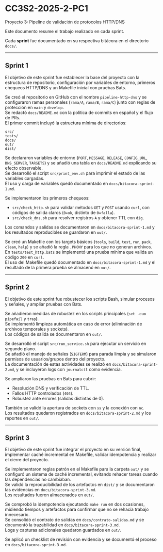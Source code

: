 # CC3S2-2025-2-PC1
Proyecto 3: Pipeline de validación de protocolos HTTP/DNS

Este documento resume el trabajo realizado en cada sprint.

Cada **sprint** fue documentado en su respectiva bitácora en el directorio `docs/`.

---

## **Sprint 1**

El objetivo de este sprint fue establecer la base del proyecto con la estructura de repositorio, configuración por variables de entorno, primeros chequeos HTTP/DNS y un Makefile inicial con pruebas Bats.

Se creó el repositorio en GitHub con el nombre `pipeline-http-dns` y se configuraron ramas personales (`rama/A`, `rama/B`, `rama/C`) junto con reglas de protección en `main` y `develop`.  
Se redactó `docs/README.md` con la política de commits en español y el flujo de PRs.  
El primer commit incluyó la estructura mínima de directorios:  
```
src/
tests/
docs/
out/
dist/
```
Se declararon variables de entorno (`PORT`, `MESSAGE`, `RELEASE`, `CONFIG_URL`, `DNS_SERVER`, `TARGETS`) y se añadió una tabla en `docs/README.md` explicando su efecto observable.  
Se desarrolló el script `src/print_env.sh` para imprimir el estado de las variables cargadas.  
El uso y carga de variables quedó documentado en `docs/bitacora-sprint-1.md`.

Se implementaron los primeros chequeos:  
- `src/check_http.sh` para validar métodos `GET` y `POST` usando `curl`, con códigos de salida claros (`0=ok`, distinto de `0=falla`).  
- `src/check_dns.sh` para resolver registros `A` y obtener TTL con `dig`.  

Los comandos y salidas se documentaron en `docs/bitacora-sprint-1.md` y los resultados reproducibles se guardaron en `out/`.

Se creó un Makefile con los targets básicos (`tools`, `build`, `test`, `run`, `pack`, `clean`, `help`) y se añadió la regla `.PHONY` para los que no generan archivos.  
En `tests/test_http.bats` se implementó una prueba mínima que valida un código `200` en `curl`.  
El uso del Makefile quedó documentado en `docs/bitacora-sprint-1.md` y el resultado de la primera prueba se almacenó en `out/`.

---

## **Sprint 2**

El objetivo de este sprint fue robustecer los scripts Bash, simular procesos y señales, y ampliar pruebas con Bats.

Se añadieron medidas de robustez en los scripts principales (`set -euo pipefail` y `trap`).  
Se implementó limpieza automática en caso de error (eliminación de archivos temporales y sockets).    
Los códigos de salida se documentaron en `out/`.

Se desarrolló el script `src/run_service.sh` para ejecutar un servicio en segundo plano.  
Se añadió el manejo de señales (`SIGTERM`) para parada limpia y se simularon permisos de usuarios/grupos dentro del proyecto.  
La documentación de estas actividades se realizó en `docs/bitacora-sprint-2.md`, y se incluyeron logs con `journalctl` como evidencia.

Se ampliaron las pruebas en Bats para cubrir:  
- Resolución DNS y verificación de TTL.  
- Fallos HTTP controlados (`404`).  
- Robustez ante errores (salidas distintas de 0).  

También se validó la apertura de sockets con `ss` y la conexión con `nc`.  
Los resultados quedaron registrados en `docs/bitacora-sprint-2.md` y los reportes en `out/`.

---

## Sprint 3

El objetivo de este sprint fue integrar el proyecto en su versión final, implementar caché incremental en Makefile, validar idempotencia y realizar el cierre del proyecto.

Se implementaron reglas patrón en el Makefile para la carpeta `out/` y se configuró un sistema de caché incremental, evitando rehacer tareas cuando las dependencias no cambiaban.  
Se validó la reproducibilidad de los artefactos en `dist/` y se documentaron las evidencias en `docs/bitacora-sprint-3.md`.  
Los resultados fueron almacenados en `out/`.

Se comprobó la idempotencia ejecutando `make run` en dos ocasiones, midiendo tiempos y artefactos para confirmar que no se rehacía trabajo innecesario.  
Se consolidó el contrato de salidas en `docs/contrato-salidas.md` y se documentó la trazabilidad en `docs/bitacora-sprint-3.md`.  
Logs y capturas adicionales quedaron guardados en `out/`.

Se aplicó un checklist de revisión con evidencia y se documentó el proceso en `docs/bitacora-sprint-3.md`.

